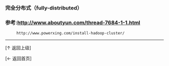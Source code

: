 


### 完全分布式（fully-distributed）
### 参考:http://www.aboutyun.com/thread-7684-1-1.html
         http://www.powerxing.com/install-hadoop-cluster/
 

----
[↑ 返回上级]

[← 返回首页]
